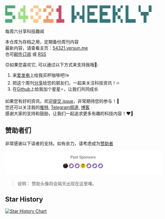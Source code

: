 ![54321 Weekly](https://github.com/versun/54321-Weekly/blob/ee321b365a9a085d9d03fa803837b6c4f5b83b37/uploads/2024/54321.png)

每周六分享科技趣闻  

本仓库为存档之用，定期备份周刊内容  
最新内容，请查看主页：[54321.versun.me](https://54321.versun.me)   
也可[邮件订阅](https://54321.versun.me) 或 [RSS](https://54321.versun.me/feed)

😊如果您喜欢它, 可以通过以下方式来支持我哦🎉: 
1. 来[爱发电](https://afdian.com/a/versun)上给我买杯咖啡吧!☕ 
2. 把这个周刊[分享](https://54321.versun.me)给您的朋友们，一起来关注科技资讯！🔥 
3. 在[Github](https://github.com/versun/54321-Weekly)上给我加个星星⭐，让我们共同成长 


如果您有好的资讯，欢迎[提交 issue](https://github.com/versun/54321-Weekly/issues)，非常期待您的参与！📝 \
您还可以关注我的[推特](https://twitter.com/VersunPan), [Telegram频道](https://t.me/+0hAhZfrPJGo1YmI9), [博客](https://blog.versun.me)\
感谢大家的支持和鼓励，让我们一起追求更多有趣的科技内容！❤️💪

## 赞助者们
非常感谢以下读者的支持。如有余力，请考虑成为[赞助者](https://afdian.net/a/versun)

<p align="center">
  <a href="https://raw.githubusercontent.com/versun/sponsors/main/sponsors.svg">
    <img src='https://raw.githubusercontent.com/versun/sponsors/main/sponsors.svg'/>
  </a>
</p>

> 说明： 赞助头像将会隔天出现在这里噢。

## Star History

[![Star History Chart](https://api.star-history.com/svg?repos=versun/54321-Weekly&type=Date)](https://star-history.com/#versun/54321-Weekly&Date)

